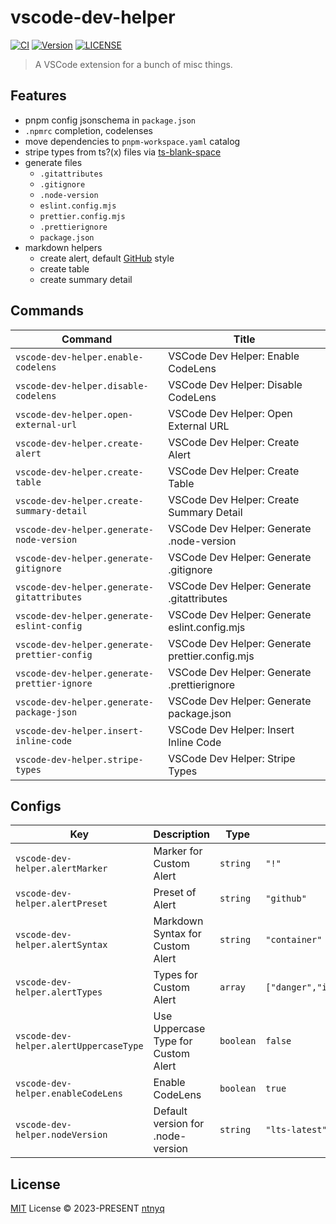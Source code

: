 # vscode-dev-helper

[![CI](https://github.com/ntnyq/vscode-dev-helper/workflows/CI/badge.svg)](https://github.com/ntnyq/vscode-dev-helper/actions)
[![Version](https://img.shields.io/visual-studio-marketplace/v/ntnyq.vscode-dev-helper)](https://marketplace.visualstudio.com/items/ntnyq.vscode-dev-helper)
[![LICENSE](https://img.shields.io/github/license/ntnyq/vscode-dev-helper.svg)](https://github.com/ntnyq/vscode-dev-helper/blob/main/LICENSE)

> A VSCode extension for a bunch of misc things.

## Features

- pnpm config jsonschema in `package.json`
- `.npmrc` completion, codelenses
- move dependencies to `pnpm-workspace.yaml` catalog
- stripe types from ts?(x) files via [ts-blank-space](https://github.com/bloomberg/ts-blank-space)
- generate files
  - `.gitattributes`
  - `.gitignore`
  - `.node-version`
  - `eslint.config.mjs`
  - `prettier.config.mjs`
  - `.prettierignore`
  - `package.json`
- markdown helpers
  - create alert, default [GitHub](https://github.com/orgs/community/discussions/16925) style
  - create table
  - create summary detail

## Commands

<!-- commands -->

| Command                                      | Title                                           |
| -------------------------------------------- | ----------------------------------------------- |
| `vscode-dev-helper.enable-codelens`          | VSCode Dev Helper: Enable CodeLens              |
| `vscode-dev-helper.disable-codelens`         | VSCode Dev Helper: Disable CodeLens             |
| `vscode-dev-helper.open-external-url`        | VSCode Dev Helper: Open External URL            |
| `vscode-dev-helper.create-alert`             | VSCode Dev Helper: Create Alert                 |
| `vscode-dev-helper.create-table`             | VSCode Dev Helper: Create Table                 |
| `vscode-dev-helper.create-summary-detail`    | VSCode Dev Helper: Create Summary Detail        |
| `vscode-dev-helper.generate-node-version`    | VSCode Dev Helper: Generate .node-version       |
| `vscode-dev-helper.generate-gitignore`       | VSCode Dev Helper: Generate .gitignore          |
| `vscode-dev-helper.generate-gitattributes`   | VSCode Dev Helper: Generate .gitattributes      |
| `vscode-dev-helper.generate-eslint-config`   | VSCode Dev Helper: Generate eslint.config.mjs   |
| `vscode-dev-helper.generate-prettier-config` | VSCode Dev Helper: Generate prettier.config.mjs |
| `vscode-dev-helper.generate-prettier-ignore` | VSCode Dev Helper: Generate .prettierignore     |
| `vscode-dev-helper.generate-package-json`    | VSCode Dev Helper: Generate package.json        |
| `vscode-dev-helper.insert-inline-code`       | VSCode Dev Helper: Insert Inline Code           |
| `vscode-dev-helper.stripe-types`             | VSCode Dev Helper: Stripe Types                 |

<!-- commands -->

## Configs

<!-- configs -->

| Key                                    | Description                         | Type      | Default                                       |
| -------------------------------------- | ----------------------------------- | --------- | --------------------------------------------- |
| `vscode-dev-helper.alertMarker`        | Marker for Custom Alert             | `string`  | `"!"`                                         |
| `vscode-dev-helper.alertPreset`        | Preset of Alert                     | `string`  | `"github"`                                    |
| `vscode-dev-helper.alertSyntax`        | Markdown Syntax for Custom Alert    | `string`  | `"container"`                                 |
| `vscode-dev-helper.alertTypes`         | Types for Custom Alert              | `array`   | `["danger","info","success","tip","warning"]` |
| `vscode-dev-helper.alertUppercaseType` | Use Uppercase Type for Custom Alert | `boolean` | `false`                                       |
| `vscode-dev-helper.enableCodeLens`     | Enable CodeLens                     | `boolean` | `true`                                        |
| `vscode-dev-helper.nodeVersion`        | Default version for .node-version   | `string`  | `"lts-latest"`                                |

<!-- configs -->

## License

[MIT](./LICENSE) License © 2023-PRESENT [ntnyq](https://github.com/ntnyq)
